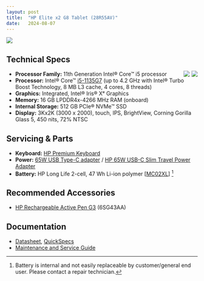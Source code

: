 ```yaml
---
layout: post
title:  "HP Elite x2 G8 Tablet (28R55AV)"
date:   2024-08-07
---
```


![](https://cdn.cs.1worldsync.com/syndication/feeds/hp/inline-content/AN/3/2/6/A/A/326AAC7FF21BEAC416B8CA011A1B10BCEE6348CA_i_fs_featurtn.jpg)

## Technical Specs
<img src="https://upload.wikimedia.org/wikipedia/en/thumb/4/44/Intel_Iris_Xe_Graphics_%28logo%29.svg/2048px-Intel_Iris_Xe_Graphics_%28logo%29.svg.png" style="float:right;max-width:75px;" />
<img src="https://upload.wikimedia.org/wikipedia/en/thumb/4/4b/Intel_Core_i5_%2811th_generation%2C_logo%29.svg/2048px-Intel_Core_i5_%2811th_generation%2C_logo%29.svg.png" style="float:right;max-width:75px;margin-right:5px;" />


* **Processor Family:** 11th Generation Intel® Core™ i5 processor
* **Processor:** Intel® Core™ [i5-1135G7](https://ark.intel.com/content/www/us/en/ark/products/208658/intel-core-i5-1135g7-processor-8m-cache-up-to-4-20-ghz.html) (up to 4.2 GHz with Intel® Turbo Boost Technology, 8 MB L3 cache, 4 cores, 8 threads)
* **Graphics:** Integrated, Intel® Iris® Xᵉ Graphics
* **Memory:** 16 GB LPDDR4x-4266 MHz RAM (onboard)
* **Internal Storage:** 512 GB PCIe® NVMe™ SSD
* **Display:** 3Kx2K (3000 x 2000), touch, IPS, BrightView, Corning Gorilla Glass 5, 450 nits, 72% NTSC

## Servicing & Parts

* **Keyboard:** [HP Premium Keyboard](https://h20195.www2.hp.com/v2/GetDocument.aspx?docname=4AA8-0919ENW)
* **Power:**    [65W USB Type-C adapter](https://www.hp.com/us-en/shop/pdp/hp-usb-c-65w-laptop-charger-p-671r3ut-aba-1) / [HP 65W USB-C Slim Travel Power Adapter](https://www.hp.com/us-en/shop/pdp/hp-usb-c-travel-power-adapter-65w)
* **Battery:**  HP Long Life 2-cell, 47 Wh Li-ion polymer [[MC02XL](https://www.aliexpress.com/i/1005006147860690.html)] [^1]
 
[^1]: Battery is internal and not easily replaceable by customer/general end user. Please contact a repair technician.

## Recommended Accessories

* [HP Rechargeable Active Pen G3](https://www.hp.com/us-en/shop/pdp/hp-rechargeable-active-pen-g3) (6SG43AA)

## Documentation

* [Datasheet](https://h20195.www2.hp.com/v2/GetDocument.aspx?docname=c08480318), [QuickSpecs](https://h20195.www2.hp.com/v2/GetDocument.aspx?docname=c07008448)
* [Maintenance and Service Guide](https://h10032.www1.hp.com/ctg/Manual/c07148908.pdf)